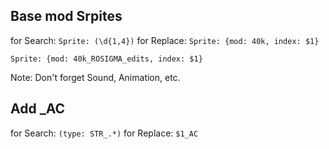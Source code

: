 ## Base mod Srpites

for Search: 
`Sprite: (\d{1,4})`
for Replace:
`Sprite: {mod: 40k, index: $1}`

`Sprite: {mod: 40k_ROSIGMA_edits, index: $1}`

Note: Don't forget Sound, Animation, etc.

## Add _AC

for Search: 
`(type: STR_.*)`
for Replace:
`$1_AC`